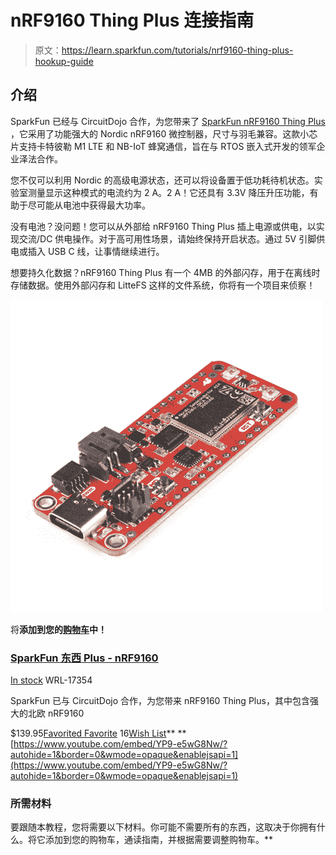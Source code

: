 # nRF9160 Thing Plus 连接指南

> 原文：<https://learn.sparkfun.com/tutorials/nrf9160-thing-plus-hookup-guide>

## 介绍

SparkFun 已经与 CircuitDojo 合作，为您带来了 [SparkFun nRF9160 Thing Plus](https://www.sparkfun.com/products/17354) ，它采用了功能强大的 Nordic nRF9160 微控制器，尺寸与羽毛兼容。这款小芯片支持卡特彼勒 M1 LTE 和 NB-IoT 蜂窝通信，旨在与 RTOS 嵌入式开发的领军企业泽法合作。

您不仅可以利用 Nordic 的高级电源状态，还可以将设备置于低功耗待机状态。实验室测量显示这种模式的电流约为 2 A。2 A！它还具有 3.3V 降压升压功能，有助于尽可能从电池中获得最大功率。

没有电池？没问题！您可以从外部给 nRF9160 Thing Plus 插上电源或供电，以实现交流/DC 供电操作。对于高可用性场景，请始终保持开启状态。通过 5V 引脚供电或插入 USB C 线，让事情继续进行。

想要持久化数据？nRF9160 Thing Plus 有一个 4MB 的外部闪存，用于在离线时存储数据。使用外部闪存和 LitteFS 这样的文件系统，你将有一个项目来侦察！

[![SparkFun Thing Plus - nRF9160](img/f61ab62308ad37dd5eac666426ac9065.png)](https://www.sparkfun.com/products/17354) 

将**添加到您的[购物车](https://www.sparkfun.com/cart)中！**

### [SparkFun 东西 Plus - nRF9160](https://www.sparkfun.com/products/17354)

[In stock](https://learn.sparkfun.com/static/bubbles/ "in stock") WRL-17354

SparkFun 已与 CircuitDojo 合作，为您带来 nRF9160 Thing Plus，其中包含强大的北欧 nRF9160

$139.95[Favorited Favorite](# "Add to favorites") 16[Wish List](# "Add to wish list")** **[https://www.youtube.com/embed/YP9-e5wG8Nw/?autohide=1&border=0&wmode=opaque&enablejsapi=1](https://www.youtube.com/embed/YP9-e5wG8Nw/?autohide=1&border=0&wmode=opaque&enablejsapi=1)

### 所需材料

要跟随本教程，您将需要以下材料。你可能不需要所有的东西，这取决于你拥有什么。将它添加到您的购物车，通读指南，并根据需要调整购物车。**